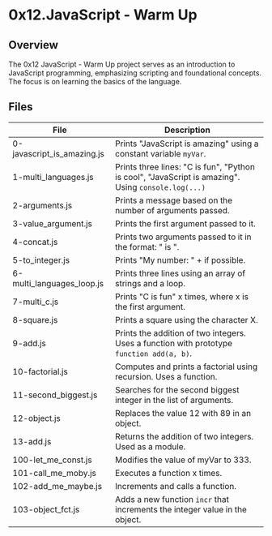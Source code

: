 # 0x12.JavaScript - Warm Up

## Overview

The 0x12 JavaScript - Warm Up project serves as an introduction to JavaScript programming, emphasizing scripting and foundational concepts. The focus is on learning the basics of the language.

## Files

| File                        | Description                                      |
|-----------------------------|--------------------------------------------------|
| 0-javascript_is_amazing.js | Prints "JavaScript is amazing" using a constant variable `myVar`. |
| 1-multi_languages.js        | Prints three lines: "C is fun", "Python is cool", "JavaScript is amazing". Using `console.log(...)` |
| 2-arguments.js                   | Prints a message based on the number of arguments passed. |
| 3-value_argument.js               | Prints the first argument passed to it. |
| 4-concat.js                       | Prints two arguments passed to it in the format: " is ". |
| 5-to_integer.js                   | Prints "My number: " + <first argument converted to an integer> if possible. |
| 6-multi_languages_loop.js         | Prints three lines using an array of strings and a loop. |
| 7-multi_c.js                      | Prints "C is fun" x times, where x is the first argument. |
| 8-square.js                       | Prints a square using the character X. |
| 9-add.js                          | Prints the addition of two integers. Uses a function with prototype `function add(a, b)`. |
| 10-factorial.js                   | Computes and prints a factorial using recursion. Uses a function. |
| 11-second_biggest.js              | Searches for the second biggest integer in the list of arguments. |
| 12-object.js                      | Replaces the value 12 with 89 in an object. |
| 13-add.js                         | Returns the addition of two integers. Used as a module. |
| 100-let_me_const.js               | Modifies the value of myVar to 333. |
| 101-call_me_moby.js               | Executes a function x times. |
| 102-add_me_maybe.js               | Increments and calls a function. |
| 103-object_fct.js                 | Adds a new function `incr` that increments the integer value in the object. |
